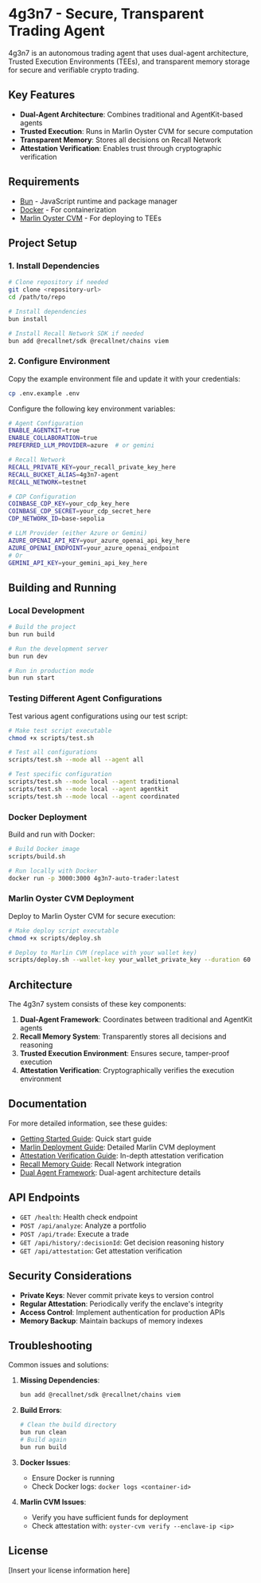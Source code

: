 # 4g3n7 - Secure, Transparent Trading Agent

4g3n7 is an autonomous trading agent that uses dual-agent architecture, Trusted Execution Environments (TEEs), and transparent memory storage for secure and verifiable crypto trading.

## Key Features

- **Dual-Agent Architecture**: Combines traditional and AgentKit-based agents
- **Trusted Execution**: Runs in Marlin Oyster CVM for secure computation
- **Transparent Memory**: Stores all decisions on Recall Network
- **Attestation Verification**: Enables trust through cryptographic verification

## Requirements

- [Bun](https://bun.sh/) - JavaScript runtime and package manager
- [Docker](https://www.docker.com/) - For containerization
- [Marlin Oyster CVM](https://docs.marlin.org/docs/oyster/) - For deploying to TEEs

## Project Setup

### 1. Install Dependencies

```bash
# Clone repository if needed
git clone <repository-url>
cd /path/to/repo

# Install dependencies
bun install

# Install Recall Network SDK if needed
bun add @recallnet/sdk @recallnet/chains viem
```

### 2. Configure Environment

Copy the example environment file and update it with your credentials:

```bash
cp .env.example .env
```

Configure the following key environment variables:

```bash
# Agent Configuration
ENABLE_AGENTKIT=true
ENABLE_COLLABORATION=true
PREFERRED_LLM_PROVIDER=azure  # or gemini

# Recall Network
RECALL_PRIVATE_KEY=your_recall_private_key_here
RECALL_BUCKET_ALIAS=4g3n7-agent
RECALL_NETWORK=testnet

# CDP Configuration
COINBASE_CDP_KEY=your_cdp_key_here
COINBASE_CDP_SECRET=your_cdp_secret_here
CDP_NETWORK_ID=base-sepolia

# LLM Provider (either Azure or Gemini)
AZURE_OPENAI_API_KEY=your_azure_openai_api_key_here
AZURE_OPENAI_ENDPOINT=your_azure_openai_endpoint
# Or
GEMINI_API_KEY=your_gemini_api_key_here
```

## Building and Running

### Local Development

```bash
# Build the project
bun run build

# Run the development server
bun run dev

# Run in production mode
bun run start
```

### Testing Different Agent Configurations

Test various agent configurations using our test script:

```bash
# Make test script executable
chmod +x scripts/test.sh

# Test all configurations
scripts/test.sh --mode all --agent all

# Test specific configuration
scripts/test.sh --mode local --agent traditional
scripts/test.sh --mode local --agent agentkit
scripts/test.sh --mode local --agent coordinated
```

### Docker Deployment

Build and run with Docker:

```bash
# Build Docker image
scripts/build.sh

# Run locally with Docker
docker run -p 3000:3000 4g3n7-auto-trader:latest
```

### Marlin Oyster CVM Deployment

Deploy to Marlin Oyster CVM for secure execution:

```bash
# Make deploy script executable
chmod +x scripts/deploy.sh

# Deploy to Marlin CVM (replace with your wallet key)
scripts/deploy.sh --wallet-key your_wallet_private_key --duration 60
```

## Architecture

The 4g3n7 system consists of these key components:

1. **Dual-Agent Framework**: Coordinates between traditional and AgentKit agents
2. **Recall Memory System**: Transparently stores all decisions and reasoning
3. **Trusted Execution Environment**: Ensures secure, tamper-proof execution
4. **Attestation Verification**: Cryptographically verifies the execution environment

## Documentation

For more detailed information, see these guides:

- [Getting Started Guide](GETTING_STARTED.md): Quick start guide
- [Marlin Deployment Guide](MARLIN_DEPLOYMENT.md): Detailed Marlin CVM deployment
- [Attestation Verification Guide](ATTESTATION_VERIFICATION.md): In-depth attestation verification 
- [Recall Memory Guide](RECALL_MEMORY_GUIDE.md): Recall Network integration
- [Dual Agent Framework](DUAL_AGENT_INTEGRATION.md): Dual-agent architecture details

## API Endpoints

- `GET /health`: Health check endpoint
- `POST /api/analyze`: Analyze a portfolio
- `POST /api/trade`: Execute a trade
- `GET /api/history/:decisionId`: Get decision reasoning history
- `GET /api/attestation`: Get attestation verification

## Security Considerations

- **Private Keys**: Never commit private keys to version control
- **Regular Attestation**: Periodically verify the enclave's integrity
- **Access Control**: Implement authentication for production APIs
- **Memory Backup**: Maintain backups of memory indexes

## Troubleshooting

Common issues and solutions:

1. **Missing Dependencies**:
   ```bash
   bun add @recallnet/sdk @recallnet/chains viem
   ```

2. **Build Errors**:
   ```bash
   # Clean the build directory
   bun run clean
   # Build again
   bun run build
   ```

3. **Docker Issues**:
   - Ensure Docker is running
   - Check Docker logs: `docker logs <container-id>`

4. **Marlin CVM Issues**:
   - Verify you have sufficient funds for deployment
   - Check attestation with: `oyster-cvm verify --enclave-ip <ip>`

## License

[Insert your license information here]
